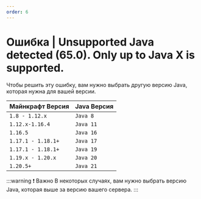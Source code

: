 ```yaml
---
order: 6
---
```


# Ошибка | Unsupported Java detected (65.0). Only up to Java X is supported.

Чтобы решить эту ошибку, вам нужно выбрать другую версию Java, которая нужна для вашей версии.

| Майнкрафт Версия | Java Версия |
| --------------- | ------------- |
| `1.8 - 1.12.x`            | `Java 8`      |
| `1.12.x-1.16.4`            | `Java 11`      |
| `1.16.5`            | `Java 16`      |
| `1.17.1 - 1.18.1+`            | `Java 17`     |
| `1.17.1 - 1.18.1+`         | `Java 19`     |
| `1.19.x - 1.20.x`            | `Java 20`     |
| `1.20.5+`            | `Java 21`     |

:::warning :exclamation: Важно
В некоторых случаях, вам нужно выбрать версию Java, которая выше за версию вашего сервера.
:::